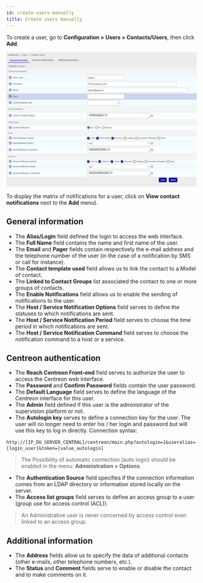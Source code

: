 ```yaml
---
id: create-users-manually
title: Create users manually
---
```


To create a user, go to **Configuration > Users > Contacts/Users**, then click **Add**.

![image](../assets/managing-users/create_user.png)

To display the matrix of notifications for a user, click on **View contact notifications** next to the **Add** menu).

## General information

* The **Alias/Login** field defined the login to access the web interface.
* The **Full Name** field contains the name and first name of the user.
* The **Email** and **Pager** fields contain respectively the e-mail address and the telephone number of the user (in the case of a notification by SMS or call for instance).
* The **Contact template used** field allows us to link the contact to a Model of contact.
* The **Linked to Contact Groups** list associated the contact to one or more groups of contacts.
* The **Enable Notifications** field allows us to enable the sending of notifications to the user.
* The **Host / Service Notification Options** field serves to define the statuses to which notifications are sent.
* The **Host / Service Notification Period** field serves to choose the time period in which notifications are sent.
* The **Host / Service Notification Command** field serves to choose the notification command to a host or a service.

## Centreon authentication

* The **Reach Centreon Front-end** field serves to authorize the user to access the Centreon web interface.
* The **Password** and **Confirm Password** fields contain the user password.
* The **Default Language** field serves to define the language of the Centreon interface for this user.
* The **Admin** field defined if this user is the administrator of the supervision platform or not.
* The **Autologin key** serves to define a connection key for the user. The user will no longer need to enter his / her login and password but will use this key to log in directly. Connection syntax:

```url
http://[IP_DU_SERVER_CENTRAL]/centreon/main.php?autologin=1&useralias=[login_user]&token=[value_autologin]
```

> The Possibility of automatic connection (auto login) should be enabled in the menu: **Administration \> Options**.

* The **Authentication Source** field specifies if the connection information comes from an LDAP directory or information
  stored locally on the server.
* The **Access list groups** field serves to define an access group to a user (group use for access control (ACL)).

> An Administrative user is never concerned by access control even linked to an access group.

## Additional information

* The **Address** fields allow us to specify the data of additional contacts (other e-mails, other telephone numbers, etc.).
* The **Status** and **Comment** fields serve to enable or disable the contact and to make comments on it.